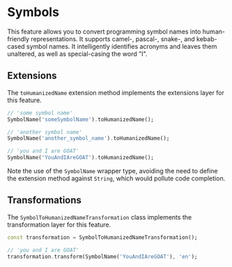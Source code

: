 # Symbols

This feature allows you to convert programming symbol names into human-friendly representations. It supports camel-, pascal-, snake-, and kebab-cased symbol names. It intelligently identifies acronyms and leaves them unaltered, as well as special-casing the word "I".

## Extensions

The `toHumanizedName` extension method implements the extensions layer for this feature.

```dart
// 'some symbol name'
SymbolName('someSymbolName').toHumanizedName();

// 'another symbol name'
SymbolName('another_symbol_name').toHumanizedName();

// 'you and I are GOAT'
SymbolName('YouAndIAreGOAT').toHumanizedName();
```

Note the use of the `SymbolName` wrapper type, avoiding the need to define the extension method against `String`, which would pollute code completion.

## Transformations

The `SymbolToHumanizedNameTransformation` class implements the transformation layer for this feature.

```dart
const transformation = SymbolToHumanizedNameTransformation();

// 'you and I are GOAT'
transformation.transform(SymbolName('YouAndIAreGOAT'), 'en');
```